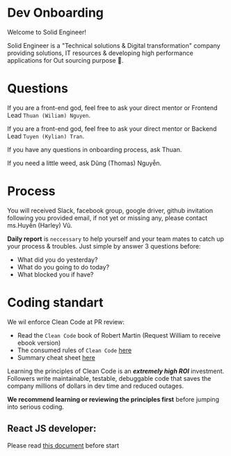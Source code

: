 # Dev Onboarding

Welcome to Solid Engineer!

Solid Engineer is a "Technical solutions & Digital transformation" company providing solutions, IT resources & developing high performance applications for Out sourcing purpose 🚀.

# Questions

If you are a front-end god, feel free to ask your direct mentor or Frontend Lead `Thuan (Wiliam) Nguyen`.

If you are a front-end god, feel free to ask your direct mentor or Backend Lead `Tuyen (Kylian) Tran`.

If you have any questions in onboarding process, ask Thuan.

If you need a little weed, ask Dũng (Thomas) Nguyễn.

# Process

You will received Slack, facebook group, google driver, github invitation following you provided email, if not yet or missing any, please contact ms.Huyền (Harley) Vũ.

**Daily report** is `neccessary` to help yourself and your team mates to catch up your process & troubles. Just simple by answer 3 questions before:
  - What did you do yesterday?
  - What do you going to do today?
  - What blocked you if have?


# Coding standart

We wil enforce Clean Code at PR review:

 - Read the `Clean Code` book of Robert Martin (Request William to receive ebook version)
 - The consumed rules of `Clean Code` [here](./clean_code_rule.md)
 - Summary cheat sheet [here](https://cheatography.com/costemaxime/cheat-sheets/summary-of-clean-code-by-robert-c-martin/)

Learning the principles of Clean Code is an ***extremely high ROI*** investment. Followers write maintainable, testable, debuggable code that saves the company millions of dollars in dev time and reduced outages.

**We recommend learning or reviewing the principles first** before jumping into serious coding.

## React JS developer:
 Please read [this document](./react_js_dev.md) before start
